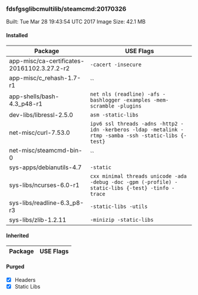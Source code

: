 ### fdsfgsglibcmultilib/steamcmd:20170326

Built: Tue Mar 28 19:43:54 UTC 2017
Image Size: 42.1 MB

#### Installed
Package | USE Flags
--------|----------
app-misc/ca-certificates-20161102.3.27.2-r2 | `-cacert -insecure`
app-misc/c_rehash-1.7-r1 | ``
app-shells/bash-4.3_p48-r1 | `net nls (readline) -afs -bashlogger -examples -mem-scramble -plugins`
dev-libs/libressl-2.5.0 | `asm -static-libs`
net-misc/curl-7.53.0 | `ipv6 ssl threads -adns -http2 -idn -kerberos -ldap -metalink -rtmp -samba -ssh -static-libs {-test}`
net-misc/steamcmd-bin-0 | ``
sys-apps/debianutils-4.7 | `-static`
sys-libs/ncurses-6.0-r1 | `cxx minimal threads unicode -ada -debug -doc -gpm (-profile) -static-libs {-test} -tinfo -trace`
sys-libs/readline-6.3_p8-r3 | `-static-libs -utils`
sys-libs/zlib-1.2.11 | `-minizip -static-libs`
#### Inherited
Package | USE Flags
--------|----------
#### Purged
- [x] Headers
- [x] Static Libs
